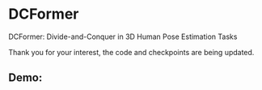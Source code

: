 # DCFormer
DCFormer: Divide-and-Conquer in 3D Human Pose Estimation Tasks

Thank you for your interest, the code and checkpoints are being updated.

## Demo:
